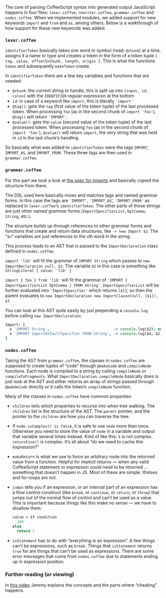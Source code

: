 The core of parsing CoffeeScript syntax into generated output JavaScript happens in four files: `lexer.coffee`, `rewriter.coffee`, `grammar.coffee` and `nodes.coffee`. When we implemented modules, we added support for new keywords `import` and `from` and `as`, among others. Below is a walkthrough of how support for these new keywords was added.

### `lexer.coffee`

`identifierToken` basically takes one word or symbol (read: `@chunk`) at a time, assigns it a name or type and creates a token in the form of a token tuple `[ tag, value, offsetInChunk, length, origin ]`. This is what the functions `token` and subsequently `makeToken` create.

In `identifierToken` there are a few key variables and functions that are needed:

* `@chunk`: the current string to handle, this is split up into `[input, id, colon]` with the `IDENTIFIER` regular expression at the bottom
* `id`: in case of a keyword like `import`, this is literally `'import'`
* `@tag()`: gets the `tag` (first value of the token tuple) of the last processed token. When processing `foo` (as in the second chunk of `import 'foo'`), `@tag()` will return `'IMPORT'`.
* `@value()`: gets the `value` (second value of the token tuple) of the last processed token. When processing `foo` (as in the second chunk of `import 'foo'`), `@value()` will return `import`, the very string that was held in `id` in the last chunk’s handling.

So basically what was added to `identifierToken` were the tags `IMPORT`, `IMPORT_AS`, and `IMPORT_FROM`. These three tags are then used in `grammar.coffee`.

### `grammar.coffee`

For this part we took a look at [the spec for imports](http://www.ecma-international.org/ecma-262/6.0/index.html#sec-imports) and basically copied the structure from there.

The DSL used here basically mixes and matches tags and named grammar forms. In this case the tags are `'IMPORT'`, `'IMPORT_AS`‘, `'IMPORT_FROM'` as replaced in `lexer.coffee`‘s `identifierToken`. The other parts of those strings are just other named grammar forms (`ImportSpecifierList`, `OptComma`, `String`, etc.).

The structure builds up through references to other grammar forms and functions that create and return data structures, like `-> new Import $2`. The “`$n`” variables are just references to the `n`th word in the string.

This process leads to an AST that is passed to the `ImportDeclaration` class defined in `nodes.coffee`.

`import 'lib'` will fit the grammar of `IMPORT String` which passes to `new ImportDeclaration null, $2`. The variable `$2` in this case is something like `StringLiteral { value: 'lib' }`

`import { foo } from 'lib'` will fit the grammar of `'IMPORT { ImportSpecifierList OptComma } FROM String'`. `ImportSpecifierList` will be further evaluated into `'ImportSpecifier'` which returns `[$1]`; so then the parent evaluates to `new ImportDeclaration new ImportClause(null, [$1]), $7`.

You can look at this AST quite easily by just prepending a `console.log` before calling `new ImportDeclaration`:

```coffee
Import: [
  o 'IMPORT String',                             -> console.log($2); new ImportDeclaration null, $2
  o 'IMPORT ImportDefaultSpecifier FROM String', -> console.log($4, $2); new ImportDeclaration new ImportClause($2, null), $4
]
```

### `nodes.coffee`

Taking the AST from `grammar.coffee`, the classes in `nodes.coffee` are supposed to create tuples of “code” through `@makeCode` and `compileNode` functions. Each node is compiled to a string by calling `compileNode` or `compileToFragments`. What `ImportDeclaration.compileNode` basically does is just look at the AST and either returns an array of strings passed through `@makdeCode` directly _or_ it calls the token’s `compileNode` function.

Many of the classes in `nodes.coffee` have common properties:

- `children` tells which properties to recurse into when tree walking. The `children` list *is* the structure of the AST. The `parent` pointer, and the pointer to the `children` are how you can traverse the tree.
- If `node.isComplex() is false`, it is safe to use `node` more than once. Otherwise you need to store the value of `node` in a variable and output that variable several times instead. Kind of like this: `5` is not complex. `returnFive()` is complex. It’s all about “do we need to cache this expression?”
- `makeReturn` is what we use to force an arbitrary node into the returned value from a function. Helpful for implicit returns — when any valid CoffeeScript statement or expression could need to be returned … something that doesn’t happen in JS. Most of these are simple. If/elses and for-loops are not.
- `jumps` tells you if an expression, or an internal part of an expression has a flow control construct (like `break`, or `continue`, or `return`, or `throw`) that jumps out of the normal flow of control and can’t be used as a value. This is important because things like this make no sense — we have to disallow them:

    ```coffeescript
    value = if condition
      100
    else
      return 5
    ```

- `isStatement` has to do with “everything is an expression”. A few things can’t be expressions, such as `break`. Things that `isStatement` returns `true` for are things that can’t be used as expressions. There are some error messages that come from `nodes.coffee` due to statements ending up in expression position.

### Further reading (or viewing)

In [this video](https://www.youtube.com/watch?v=DspYurD75Ns) Jeremy explains the concepts and the parts where “cheating” happens. 
